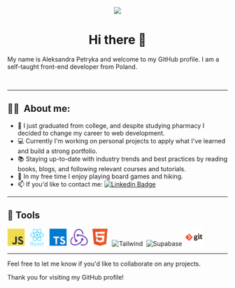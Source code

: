 <p align="center"><img src="https://media.giphy.com/media/765ccrAiB0g9z6EApL/giphy.gif" width="100"/></p>

<h1 align=center>Hi there 👋</h1>


My name is Aleksandra Petryka and welcome to my GitHub profile. I am a self-taught front-end developer from Poland.
<p align="center"><img src="https://komarev.com/ghpvc/?username=your-github-AleksandraPetryka&color=blueviolet" alt=""></p>

---

## :woman_technologist:&nbsp; About me:

- 💊 I just graduated from college, and despite studying pharmacy I decided to change my career to web development.
- 💻 Currently I'm working on personal projects to apply what I've learned and build a strong portfolio.
- 📚 Staying up-to-date with industry trends and best practices by reading books, blogs, and following relevant courses and tutorials.
- 🎲 In my free time I enjoy playing board games and hiking.
- 📫 If you'd like to contact me:  [![Linkedin Badge](https://img.shields.io/badge/aleksandra-petryka?logo=linkedin&color=blue)](https://linkedin.com/in/aleksandra-petryka/)

---

  ## 🧰 Tools 
<p>
  <img src="https://github.com/devicons/devicon/blob/master/icons/javascript/javascript-original.svg" title="JavaScript" alt="JavaScript" width="40" height="40"/>&nbsp;
  <img src="https://github.com/devicons/devicon/blob/master/icons/react/react-original-wordmark.svg" title="React" alt="React" width="40" height="40"/>&nbsp;
  <img src="https://github.com/devicons/devicon/blob/master/icons/typescript/typescript-original.svg" title="TypeScript" alt="TypeScript" width="40" height="40"/>&nbsp;
  <img src="https://github.com/devicons/devicon/blob/master/icons/redux/redux-original.svg" title="Redux" alt="Redux " width="40" height="40"/>&nbsp;
  <img src="https://github.com/devicons/devicon/blob/master/icons/html5/html5-original.svg" title="HTML5" alt="HTML" width="40" height="40"/>&nbsp;
  <img src="https://api.iconify.design/logos/tailwindcss-icon.svg" title="Tailwind" alt="Tailwind" width="40" height="40"/>&nbsp;
  <img src="https://api.iconify.design/devicon/supabase.svg" title="Supabase" alt="Supabase" width="40" height="40"/>&nbsp;
  <img src="https://github.com/devicons/devicon/blob/master/icons/git/git-original-wordmark.svg" title="Git" **alt="Git" width="40" height="40"/>&nbsp;
</p>

---
Feel free to let me know if you'd like to collaborate on any projects.

Thank you for visiting my GitHub profile!
  

<!--
**AleksandraPetryka/AleksandraPetryka** is a ✨ _special_ ✨ repository because its `README.md` (this file) appears on your GitHub profile.

Here are some ideas to get you started:

- 🔭 I’m currently working on ...
- 🌱 I’m currently learning ...
- 👯 I’m looking to collaborate on ...
- 🤔 I’m looking for help with ...
- 💬 Ask me about ...
- 📫 How to reach me: ...
- 😄 Pronouns: ...
- ⚡ Fun fact: ...
-->
